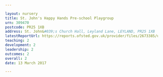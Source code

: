 ```yaml
---

layout: nursery
title: St. John's Happy Hands Pre-school Playgroup
urn: 309470
postcode: PR25 1XB
address: St. John&#039;s Church Hall, Leyland Lane, LEYLAND, PR25 1XB
latestReportUrl: https://reports.ofsted.gov.uk/provider/files/2673385/urn/309470.pdf
teaching: 2
development: 2
leadership: 2
outcomes: 2
overall: 2
date: 13 March 2017

---
```

